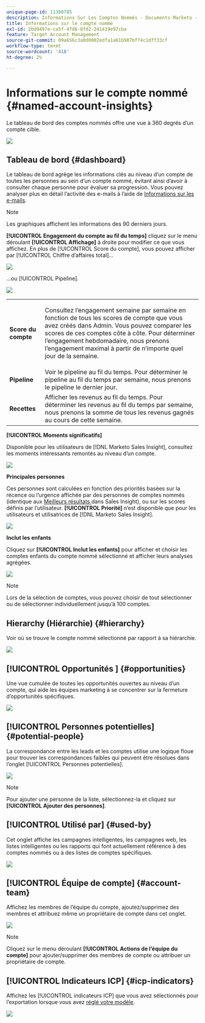 ```yaml
---
unique-page-id: 11380785
description: Informations Sur Les Comptes Nommés - Documents Marketo - Documentation Du Produit
title: Informations sur le compte nommé
exl-id: 2bd9497e-ca5f-4fd6-8fd2-241419e97cba
feature: Target Account Management
source-git-commit: 09a656c3a0d0002edfa1a61b987bff4c1dff33cf
workflow-type: tm+mt
source-wordcount: '418'
ht-degree: 2%

---
```


# Informations sur le compte nommé {#named-account-insights}

Le tableau de bord des comptes nommés offre une vue à 360 degrés d’un compte cible.

![](assets/one-1.png)

## Tableau de bord {#dashboard}

Le tableau de bord agrège les informations clés au niveau d’un compte de toutes les personnes au sein d’un compte nommé, évitant ainsi d’avoir à consulter chaque personne pour évaluer sa progression. Vous pouvez analyser plus en détail l’activité des e-mails à l’aide de [Informations sur les e-mails](/help/marketo/product-docs/reporting/email-insights/filtering-in-email-insights.md#account-based-marketing).

>[!NOTE]
>
>Les graphiques affichent les informations des 90 derniers jours.

**[!UICONTROL Engagement du compte au fil du temps]** cliquez sur le menu déroulant **[!UICONTROL Affichage]** à droite pour modifier ce que vous affichez. En plus de [!UICONTROL Score du compte], vous pouvez afficher par [!UICONTROL Chiffre d’affaires total]...

![](assets/two-new.png)

...ou [!UICONTROL Pipeline].

![](assets/three-new.png)

<table>
 <tbody>
  <tr>
   <td><strong><span class="uicontrol">Score du compte</span></strong></td>
   <td><p>Consultez l’engagement semaine par semaine en fonction de tous les scores de compte que vous avez créés dans <span class="uicontrol">Admin</span>. Vous pouvez comparer les scores de ces comptes côte à côte. Pour déterminer l’engagement hebdomadaire, nous prenons l’engagement maximal à partir de n’importe quel jour de la semaine.</p></td>
  </tr>
  <tr>
   <td><strong><span class="uicontrol">Pipeline</span></strong></td>
   <td>Voir le pipeline au fil du temps. Pour déterminer le pipeline au fil du temps par semaine, nous prenons le pipeline le dernier jour.</td>
  </tr>
  <tr>
   <td><strong><span class="uicontrol">Recettes</span></strong></td>
   <td>Afficher les revenus au fil du temps. Pour déterminer les revenus au fil du temps par semaine, nous prenons la somme de tous les revenus gagnés au cours de cette semaine.</td>
  </tr>
 </tbody>
</table>

**[!UICONTROL Moments significatifs]**

Disponible pour les utilisateurs de [!DNL Marketo Sales Insight], consultez les moments intéressants remontés au niveau d’un compte.

![](assets/int-mom.png)

**Principales personnes**

Ces personnes sont calculées en fonction des priorités basées sur la récence ou l’urgence affichée par des personnes de comptes nommés (identique aux [ Meilleurs résultats ](/help/marketo/product-docs/marketo-sales-insight/msi-for-salesforce/features/stars-and-flames/priority-urgency-relative-score-and-best-bets.md) dans Sales Insight), ou sur les scores définis par l’utilisateur. **[!UICONTROL Priorité]** n’est disponible que pour les utilisateurs et utilisatrices de [!DNL Marketo Sales Insight].

![](assets/top-ten.png)

**Inclut les enfants**

Cliquez sur **[!UICONTROL Inclut les enfants]** pour afficher et choisir les comptes enfants du compte nommé sélectionné et afficher leurs analyses agrégées.

![](assets/abm.png)

>[!NOTE]
>
>Lors de la sélection de comptes, vous pouvez choisir de tout sélectionner ou de sélectionner individuellement jusqu’à 100 comptes.

## Hierarchy (Hiérarchie) {#hierarchy}

Voir où se trouve le compte nommé sélectionné par rapport à sa hiérarchie.

![](assets/hierarchy.png)

## [!UICONTROL &#x200B; Opportunités &#x200B;] {#opportunities}

Une vue cumulée de toutes les opportunités ouvertes au niveau d’un compte, qui aide les équipes marketing à se concentrer sur la fermeture d’opportunités spécifiques.

![](assets/four-1.png)

## [!UICONTROL Personnes potentielles] {#potential-people}

La correspondance entre les leads et les comptes utilise une logique floue pour trouver les correspondances faibles qui peuvent être résolues dans l’onglet [!UICONTROL Personnes potentielles].

![](assets/five-1.png)

>[!NOTE]
>
>Pour ajouter une personne de la liste, sélectionnez-la et cliquez sur **[!UICONTROL Ajouter des personnes]**.

## [!UICONTROL Utilisé par] {#used-by}

Cet onglet affiche les campagnes intelligentes, les campagnes web, les listes intelligentes ou les rapports qui font actuellement référence à des comptes nommés ou à des listes de comptes spécifiques.

![](assets/six-1.png)

## [!UICONTROL Équipe de compte] {#account-team}

Affichez les membres de l’équipe du compte, ajoutez/supprimez des membres et attribuez même un propriétaire de compte dans cet onglet.

![](assets/seven-1.png)

>[!NOTE]
>
>Cliquez sur le menu déroulant **[!UICONTROL Actions de l’équipe du compte]** pour ajouter/supprimer des membres de compte ou attribuer un propriétaire de compte.

## [!UICONTROL Indicateurs ICP] {#icp-indicators}

Affichez les [!UICONTROL indicateurs ICP] que vous avez sélectionnés pour l’exportation lorsque vous avez [réglé votre modèle](/help/marketo/product-docs/target-account-management/account-profiling/account-profiling-ranking-and-tuning.md#model-tuning).

![](assets/eight.png)

